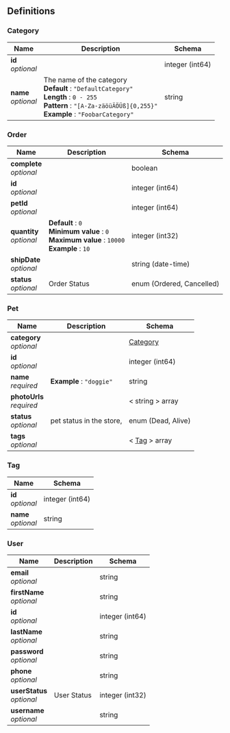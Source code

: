 
<a name="definitions"></a>
## Definitions

<a name="category"></a>
### Category

|Name|Description|Schema|
|---|---|---|
|**id**  <br>*optional*||integer (int64)|
|**name**  <br>*optional*|The name of the category  <br>**Default** : `"DefaultCategory"`  <br>**Length** : `0 - 255`  <br>**Pattern** : `"[A-Za-zäöüÄÖÜß]{0,255}"`  <br>**Example** : `"FoobarCategory"`|string|


<a name="order"></a>
### Order

|Name|Description|Schema|
|---|---|---|
|**complete**  <br>*optional*||boolean|
|**id**  <br>*optional*||integer (int64)|
|**petId**  <br>*optional*||integer (int64)|
|**quantity**  <br>*optional*|**Default** : `0`  <br>**Minimum value** : `0`  <br>**Maximum value** : `10000`  <br>**Example** : `10`|integer (int32)|
|**shipDate**  <br>*optional*||string (date-time)|
|**status**  <br>*optional*|Order Status|enum (Ordered, Cancelled)|


<a name="pet"></a>
### Pet

|Name|Description|Schema|
|---|---|---|
|**category**  <br>*optional*||[Category](#category)|
|**id**  <br>*optional*||integer (int64)|
|**name**  <br>*required*|**Example** : `"doggie"`|string|
|**photoUrls**  <br>*required*||< string > array|
|**status**  <br>*optional*|pet status in the store,|enum (Dead, Alive)|
|**tags**  <br>*optional*||< [Tag](#tag) > array|


<a name="tag"></a>
### Tag

|Name|Schema|
|---|---|
|**id**  <br>*optional*|integer (int64)|
|**name**  <br>*optional*|string|


<a name="user"></a>
### User

|Name|Description|Schema|
|---|---|---|
|**email**  <br>*optional*||string|
|**firstName**  <br>*optional*||string|
|**id**  <br>*optional*||integer (int64)|
|**lastName**  <br>*optional*||string|
|**password**  <br>*optional*||string|
|**phone**  <br>*optional*||string|
|**userStatus**  <br>*optional*|User Status|integer (int32)|
|**username**  <br>*optional*||string|



